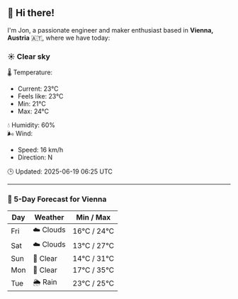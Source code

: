 ## 👋 Hi there!

I'm Jon, a passionate engineer and maker enthusiast based in **Vienna, Austria** 🇦🇹, where we have today:

### ☀️ Clear sky 

🌡️ Temperature: 
* Current: 23°C
* Feels like: 23°C
* Min: 21°C 
* Max: 24°C  

💧 Humidity: 60%  
🌬️ Wind: 
* Speed: 16 km/h 
* Direction: N  

🕒 Updated: 2025-06-19 06:25 UTC

---

### 📅 5-Day Forecast for Vienna

| Day | Weather | Min / Max |
|-----|---------|------------|
| Fri | ☁️ Clouds | 16°C / 24°C |
| Sat | ☁️ Clouds | 13°C / 27°C |
| Sun | 🌙 Clear | 14°C / 31°C |
| Mon | 🌙 Clear | 17°C / 35°C |
| Tue | 🌦️ Rain | 23°C / 25°C |
